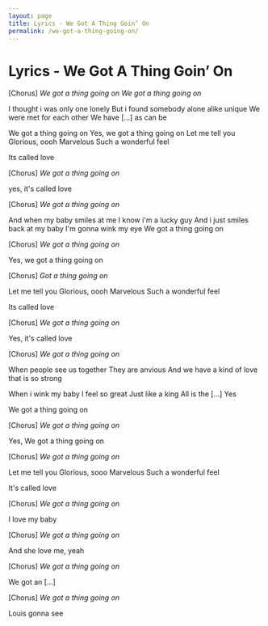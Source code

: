 ```yaml
---
layout: page
title: Lyrics - We Got A Thing Goin’ On
permalink: /we-got-a-thing-going-on/
---
```


# Lyrics - We Got A Thing Goin’ On

[Chorus]
_We got a thing going on_
_We got a thing going on_

I thought i was only one lonely
But i found somebody alone alike unique
We were met for each other
We have [...] as can be

We got a thing going on
Yes, we got a thing going on
Let me tell you
Glorious, oooh
Marvelous
Such a wonderful feel

Its called love

[Chorus]
_We got a thing going on_

yes, it's called love

[Chorus]
_We got a thing going on_

And when my baby smiles at me
I know i'm a lucky guy
And i just smiles back at my baby
I'm gonna wink my eye
We got a thing going on

[Chorus]
_We got a thing going on_

Yes, we got a thing going on

[Chorus]
_Got a thing going on_

Let me tell you
Glorious, oooh
Marvelous
Such a wonderful feel

Its called love

[Chorus]
_We got a thing going on_

Yes, it's called love

[Chorus]
_We got a thing going on_

When people see us together
They are anvious
And we have a kind of love that is so strong

When i wink my baby
I feel so great
Just like a king
All is the [...]
Yes

We got a thing going on

[Chorus]
_We got a thing going on_

Yes, We got a thing going on

[Chorus]
_We got a thing going on_

Let me tell you
Glorious, sooo
Marvelous
Such a wonderful feel

It's called love

[Chorus]
_We got a thing going on_

I love my baby

[Chorus]
_We got a thing going on_

And she love me, yeah

[Chorus]
_We got a thing going on_

We got an [...]

[Chorus]
_We got a thing going on_

Louis gonna see

